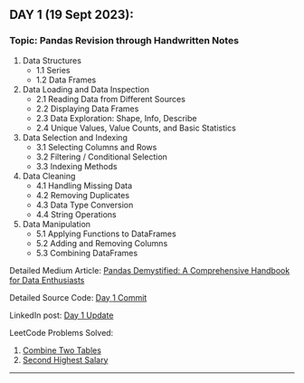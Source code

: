 ## **DAY 1 (19 Sept 2023):**
### Topic: Pandas Revision through Handwritten Notes

1. Data Structures
   - 1.1 Series
   - 1.2 Data Frames
2. Data Loading and Data Inspection
   - 2.1 Reading Data from Different Sources
   - 2.2 Displaying Data Frames
   - 2.3 Data Exploration: Shape, Info, Describe
   - 2.4 Unique Values, Value Counts, and Basic Statistics
3. Data Selection and Indexing
   - 3.1 Selecting Columns and Rows
   - 3.2 Filtering / Conditional Selection
   - 3.3 Indexing Methods
4. Data Cleaning
   - 4.1 Handling Missing Data
   - 4.2 Removing Duplicates
   - 4.3 Data Type Conversion
   - 4.4 String Operations
5. Data Manipulation
   - 5.1 Applying Functions to DataFrames
   - 5.2 Adding and Removing Columns
   - 5.3 Combining DataFrames

Detailed Medium Article: [Pandas Demystified: A Comprehensive Handbook for Data Enthusiasts](https://medium.com/python-in-plain-english/pandas-demystified-a-comprehensive-handbook-for-data-enthusiasts-part-1-136127e407f)

Detailed Source Code: [Day 1 Commit](https://github.com/ds-teja/100_Days_MLDL/tree/main/1.%20Day%201%20-%20Pandas%20Revision)

LinkedIn post: [Day 1 Update](https://www.linkedin.com/feed/update/urn:li:activity:7109977833875075072?utm_source=share&utm_medium=member_desktop)

LeetCode Problems Solved: 
  1. [Combine Two Tables](https://leetcode.com/submissions/detail/1053800943/)
  2. [Second Highest Salary](https://leetcode.com/submissions/detail/1053871254/)

---
